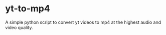 # yt-to-mp4
A simple python script to convert yt videos to mp4 at the highest audio and video quality.
